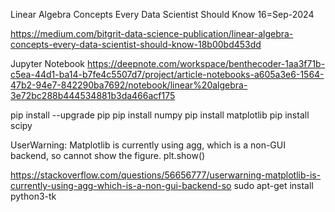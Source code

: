 Linear Algebra Concepts Every Data Scientist Should Know
16=Sep-2024

https://medium.com/bitgrit-data-science-publication/linear-algebra-concepts-every-data-scientist-should-know-18b00bd453dd

Jupyter Notebook
https://deepnote.com/workspace/benthecoder-1aa3f71b-c5ea-44d1-ba14-b7fe4c5507d7/project/article-notebooks-a605a3e6-1564-47b2-94e7-842290ba7692/notebook/linear%20algebra-3e72bc288b444534881b3da466acf175

pip install --upgrade pip
pip install numpy
pip install matplotlib
pip install scipy


UserWarning: Matplotlib is currently using agg, which is a non-GUI backend, so cannot show the figure.
  plt.show()


https://stackoverflow.com/questions/56656777/userwarning-matplotlib-is-currently-using-agg-which-is-a-non-gui-backend-so
sudo apt-get install python3-tk